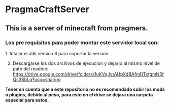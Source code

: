 # PragmaCraftServer
<h2>This is a server of minecraft from pragmers.</h2>

<h3>Los pre requisitos para poder montar este servidor local son:</h3>
1. Intalar el Jdk version 8 para soportar la version.


2. Descargarse los dos archivos de ejecucion y dejarlo al mismo nivel de path del readme: https://drive.google.com/drive/folders/1uKVqJvtAUpXdBAfmDTxtgmN5fQs3SbLq?usp=sharing

<strong>Tener en cuenta que a este repositorio no es recomendado subir los mods o plugins, debido al peso, para esto en el drive se dejara una carpeta especial para estos.</strong>
